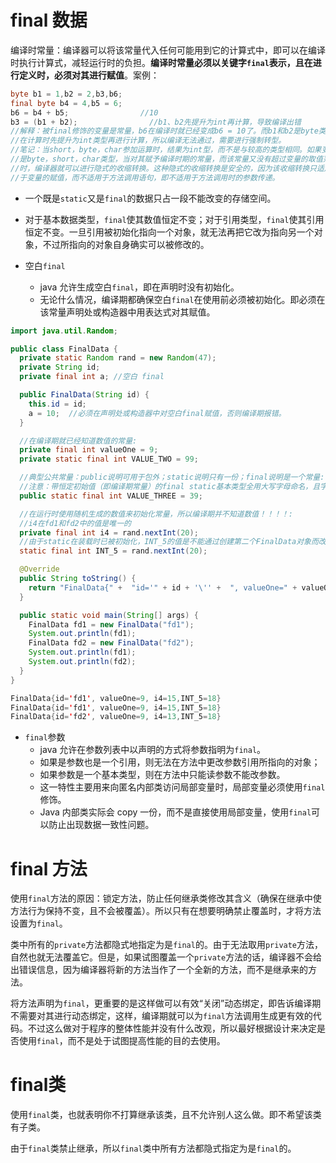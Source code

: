 # final 数据

编译时常量：编译器可以将该常量代入任何可能用到它的计算式中，即可以在编译时执行计算式，减轻运行时的负担。**编译时常量必须以关键字`final`表示，且在进行定义时，必须对其进行赋值**。案例：

```java
byte b1 = 1,b2 = 2,b3,b6;
final byte b4 = 4,b5 = 6;
b6 = b4 + b5;                //10
b3 = (b1 + b2);                //b1、b2先提升为int再计算，导致编译出错           
//解释：被final修饰的变量是常量，b6在编译时就已经变成b6 = 10了。而b1和b2是byte类型，
//在计算时先提升为int类型再进行计算，所以编译无法通过，需要进行强制转型。
//笔记：当short，byte，char参加运算时，结果为int型，而不是与较高的类型相同。如果变量
//是byte，short，char类型，当对其赋予编译时期的常量，而该常量又没有超过变量的取值范围
//时，编译器就可以进行隐式的收缩转换。这种隐式的收缩转换是安全的，因为该收缩转换只适用
//于变量的赋值，而不适用于方法调用语句，即不适用于方法调用时的参数传递。
```

- 一个既是`static`又是`final`的数据只占一段不能改变的存储空间。

- 对于基本数据类型，`final`使其数值恒定不变；对于引用类型，`final`使其引用恒定不变。一旦引用被初始化指向一个对象，就无法再把它改为指向另一个对象，不过所指向的对象自身确实可以被修改的。

- 空白`final`

  - java 允许生成空白`final`，即在声明时没有初始化。
  - 无论什么情况，编译期都确保空白`final`在使用前必须被初始化。即必须在该常量声明处或构造器中用表达式对其赋值。

```java
import java.util.Random;

public class FinalData {
  private static Random rand = new Random(47);
  private String id;
  private final int a; //空白 final

  public FinalData(String id) {
    this.id = id;
    a = 10;  //必须在声明处或构造器中对空白final赋值，否则编译期报错。
  }

  //在编译期就已经知道数值的常量:
  private final int valueOne = 9;
  private static final int VALUE_TWO = 99;

  //典型公共常量：public说明可用于包外；static说明只有一份；final说明是一个常量:
  //注意：带恒定初始值（即编译期常量）的final static基本类型全用大写字母命名，且字与字间用下划线分隔
  public static final int VALUE_THREE = 39;

  //在运行时使用随机生成的数值来初始化常量，所以编译期并不知道数值！！！！:
  //i4在fd1和fd2中的值是唯一的
  private final int i4 = rand.nextInt(20);
  //由于static在装载时已被初始化，INT_5的值是不能通过创建第二个FinalData对象而改变
  static final int INT_5 = rand.nextInt(20);

  @Override
  public String toString() {
    return "FinalData{" +  "id='" + id + '\'' +  ", valueOne=" + valueOne +  ", i4=" + i4 +  ",INT_5=" + INT_5 + '}';
  }

  public static void main(String[] args) {
    FinalData fd1 = new FinalData("fd1");
    System.out.println(fd1);
    FinalData fd2 = new FinalData("fd2");
    System.out.println(fd1);
    System.out.println(fd2);
  }
}
```

```java
FinalData{id='fd1', valueOne=9, i4=15,INT_5=18}
FinalData{id='fd1', valueOne=9, i4=15,INT_5=18}
FinalData{id='fd2', valueOne=9, i4=13,INT_5=18}
```

- `final`参数
  - java 允许在参数列表中以声明的方式将参数指明为`final`。
  - 如果是参数也是一个引用，则无法在方法中更改参数引用所指向的对象；
  - 如果参数是一个基本类型，则在方法中只能读参数不能改参数。
  - 这一特性主要用来向匿名内部类访问局部变量时，局部变量必须使用`final`修饰。
  - Java 内部类实际会 copy 一份，而不是直接使用局部变量，使用`final`可以防止出现数据一致性问题。



# final 方法

使用`final`方法的原因：锁定方法，防止任何继承类修改其含义（确保在继承中使方法行为保持不变，且不会被覆盖）。所以只有在想要明确禁止覆盖时，才将方法设置为`final`。

类中所有的`private`方法都隐式地指定为是`final`的。由于无法取用`private`方法，自然也就无法覆盖它。但是，如果试图覆盖一个`private`方法的话，编译器不会给出错误信息，因为编译器将新的方法当作了一个全新的方法，而不是继承来的方法。

将方法声明为`final`，更重要的是这样做可以有效“关闭”动态绑定，即告诉编译期不需要对其进行动态绑定，这样，编译期就可以为`final`方法调用生成更有效的代码。不过这么做对于程序的整体性能并没有什么改观，所以最好根据设计来决定是否使用`final`，而不是处于试图提高性能的目的去使用。



# final类

使用`final`类，也就表明你不打算继承该类，且不允许别人这么做。即不希望该类有子类。

由于`final`类禁止继承，所以`final`类中所有方法都隐式指定为是`final`的。

